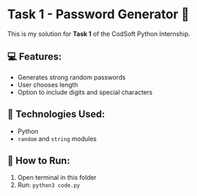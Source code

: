 # Task 1 - Password Generator 🔐

This is my solution for **Task 1** of the CodSoft Python Internship.

## 💻 Features:
- Generates strong random passwords
- User chooses length
- Option to include digits and special characters

## 🧠 Technologies Used:
- Python
- `random` and `string` modules

## 🚀 How to Run:
1. Open terminal in this folder
2. Run: `python3 code.py`